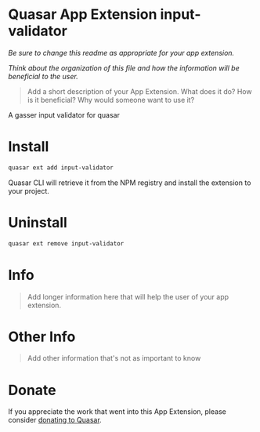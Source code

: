 Quasar App Extension input-validator
===

_Be sure to change this readme as appropriate for your app extension._

_Think about the organization of this file and how the information will be beneficial to the user._

> Add a short description of your App Extension. What does it do? How is it beneficial? Why would someone want to use it?

A gasser input validator for quasar

# Install
```bash
quasar ext add input-validator
```
Quasar CLI will retrieve it from the NPM registry and install the extension to your project.


# Uninstall
```bash
quasar ext remove input-validator
```

# Info
> Add longer information here that will help the user of your app extension.

# Other Info
> Add other information that's not as important to know

# Donate
If you appreciate the work that went into this App Extension, please consider [donating to Quasar](https://donate.quasar.dev).

